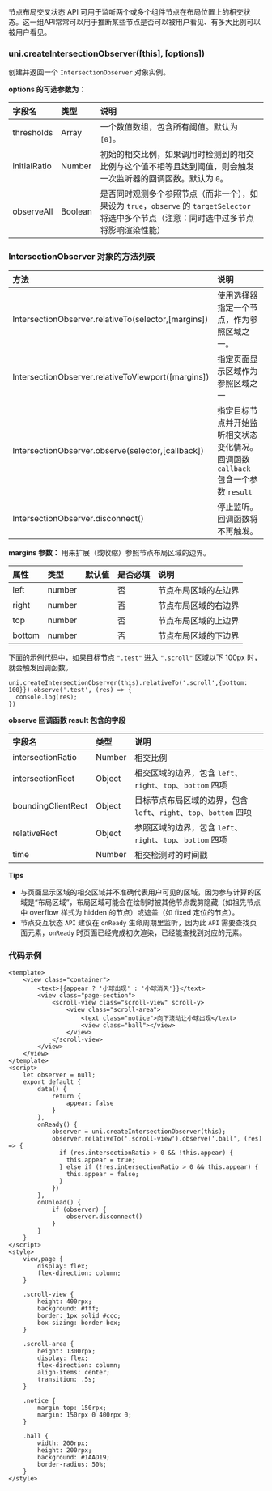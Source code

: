 节点布局交叉状态 API 可用于监听两个或多个组件节点在布局位置上的相交状态。这一组API常常可以用于推断某些节点是否可以被用户看见、有多大比例可以被用户看见。

### uni.createIntersectionObserver([this], [options])
创建并返回一个 ``IntersectionObserver`` 对象实例。

**options 的可选参数为：**

|字段名|类型|说明|
|:-|:-|:-|
|thresholds|Array|一个数值数组，包含所有阈值。默认为 ``[0]``。|
|initialRatio|Number|初始的相交比例，如果调用时检测到的相交比例与这个值不相等且达到阈值，则会触发一次监听器的回调函数。默认为 ``0``。|
|observeAll|Boolean|是否同时观测多个参照节点（而非一个），如果设为 ``true``，``observe`` 的 ``targetSelector`` 将选中多个节点（注意：同时选中过多节点将影响渲染性能）|

### IntersectionObserver 对象的方法列表

|方法|说明|
|:-|:-|
|IntersectionObserver.relativeTo(selector,[margins])|使用选择器指定一个节点，作为参照区域之一。|
|IntersectionObserver.relativeToViewport([margins])|指定页面显示区域作为参照区域之一|
|IntersectionObserver.observe(selector,[callback])|指定目标节点并开始监听相交状态变化情况。回调函数 ``callback`` 包含一个参数 ``result``|
|IntersectionObserver.disconnect()|停止监听。回调函数将不再触发。|

**margins 参数：** 用来扩展（或收缩）参照节点布局区域的边界。

|属性|类型|默认值|是否必填|说明|
|:-|:-|:-|:-|:-|
|left|number||否|节点布局区域的左边界|
|right|number||否|节点布局区域的右边界|
|top|number||否|节点布局区域的上边界|
|bottom|number||否|节点布局区域的下边界|

下面的示例代码中，如果目标节点 ``".test"`` 进入 ``".scroll"`` 区域以下 100px 时，就会触发回调函数。
```
uni.createIntersectionObserver(this).relativeTo('.scroll',{bottom: 100}}).observe('.test', (res) => {
  console.log(res);
})
```

**observe 回调函数 result 包含的字段**

|字段名|类型|说明|
|:-|:-|:-|
|intersectionRatio|Number|相交比例|
|intersectionRect|Object|相交区域的边界，包含 ``left``、``right``、``top``、``bottom`` 四项|
|boundingClientRect|Object|目标节点布局区域的边界，包含 ``left``、``right``、``top``、``bottom`` 四项|
|relativeRect|Object|参照区域的边界，包含 ``left``、``right``、``top``、``bottom`` 四项|
|time|Number|相交检测时的时间戳|


**Tips**

- 与页面显示区域的相交区域并不准确代表用户可见的区域，因为参与计算的区域是“布局区域”，布局区域可能会在绘制时被其他节点裁剪隐藏（如祖先节点中 overflow 样式为 hidden 的节点）或遮盖（如 fixed 定位的节点）。
- 节点交互状态 ``API`` 建议在 ``onReady`` 生命周期里监听，因为此 ``API`` 需要查找页面元素，``onReady`` 时页面已经完成初次渲染，已经能查找到对应的元素。

### 代码示例

```
<template>
	<view class="container">
		<text>{{appear ? '小球出现' : '小球消失'}}</text>
		<view class="page-section">
			<scroll-view class="scroll-view" scroll-y>
				<view class="scroll-area">
					<text class="notice">向下滚动让小球出现</text>
					<view class="ball"></view>
				</view>
			</scroll-view>
		</view>
	</view>
</template>
<script>
	let observer = null;
	export default {
		data() {
			return {
				appear: false
			}
		},
		onReady() {
			observer = uni.createIntersectionObserver(this);
            observer.relativeTo('.scroll-view').observe('.ball', (res) => {
              if (res.intersectionRatio > 0 && !this.appear) {
                this.appear = true;
              } else if (!res.intersectionRatio > 0 && this.appear) {
                this.appear = false;
              }
            })
		},
		onUnload() {
			if (observer) {
				observer.disconnect()
			}
		}
	}
</script>
<style>
	view,page {
		display: flex;
		flex-direction: column;
	}

	.scroll-view {
		height: 400rpx;
		background: #fff;
		border: 1px solid #ccc;
		box-sizing: border-box;
	}

	.scroll-area {
		height: 1300rpx;
		display: flex;
		flex-direction: column;
		align-items: center;
		transition: .5s;
	}

	.notice {
		margin-top: 150rpx;
		margin: 150rpx 0 400rpx 0;
	}

	.ball {
		width: 200rpx;
		height: 200rpx;
		background: #1AAD19;
		border-radius: 50%;
	}
</style>

```

